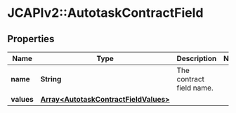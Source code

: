 # JCAPIv2::AutotaskContractField

## Properties
Name | Type | Description | Notes
------------ | ------------- | ------------- | -------------
**name** | **String** | The contract field name. | 
**values** | [**Array&lt;AutotaskContractFieldValues&gt;**](AutotaskContractFieldValues.md) |  | 

